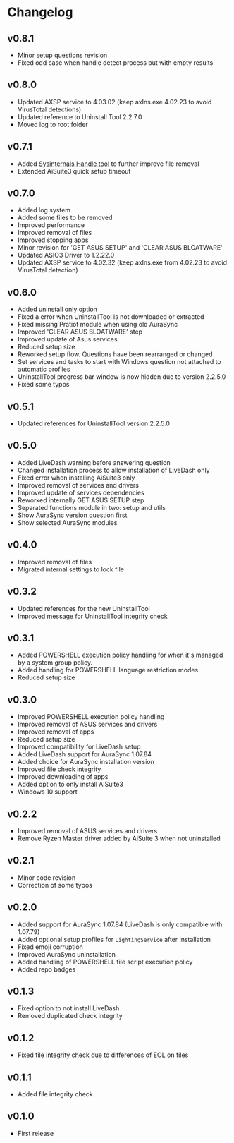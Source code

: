 # Changelog

## v0.8.1

- Minor setup questions revision
- Fixed odd case when handle detect process but with empty results

## v0.8.0

- Updated AXSP service to 4.03.02 (keep axIns.exe 4.02.23 to avoid VirusTotal detections)
- Updated reference to Uninstall Tool 2.2.7.0
- Moved log to root folder

## v0.7.1

- Added [Sysinternals Handle tool](https://learn.microsoft.com/pt-br/sysinternals/downloads/handle) to further improve file removal
- Extended AiSuite3 quick setup timeout

## v0.7.0

- Added log system
- Added some files to be removed
- Improved performance
- Improved removal of files
- Improved stopping apps
- Minor revision for 'GET ASUS SETUP' and 'CLEAR ASUS BLOATWARE'
- Updated ASIO3 Driver to 1.2.22.0
- Updated AXSP service to 4.02.32 (keep axIns.exe from 4.02.23 to avoid VirusTotal detection)

## v0.6.0

- Added uninstall only option
- Fixed a error when UninstallTool is not downloaded or extracted
- Fixed missing Pratiot module when using old AuraSync
- Improved 'CLEAR ASUS BLOATWARE' step
- Improved update of Asus services
- Reduced setup size
- Reworked setup flow. Questions have been rearranged or changed
- Set services and tasks to start with Windows question not attached to automatic profiles
- UninstallTool progress bar window is now hidden due to version 2.2.5.0
- Fixed some typos

## v0.5.1

- Updated references for UninstallTool version 2.2.5.0

## v0.5.0

- Added LiveDash warning before answering question
- Changed installation process to allow installation of LiveDash only
- Fixed error when installing AiSuite3 only
- Improved removal of services and drivers
- Improved update of services dependencies
- Reworked internally GET ASUS SETUP step
- Separated functions module in two: setup and utils
- Show AuraSync version question first
- Show selected AuraSync modules

## v0.4.0

- Improved removal of files
- Migrated internal settings to lock file

## v0.3.2

- Updated references for the new UninstallTool
- Improved message for UninstallTool integrity check

## v0.3.1

- Added POWERSHELL execution policy handling for when it's managed by a system group policy.
- Added handling for POWERSHELL language restriction modes.
- Reduced setup size

## v0.3.0

- Improved POWERSHELL execution policy handling
- Improved removal of ASUS services and drivers
- Improved removal of apps
- Reduced setup size
- Improved compatibility for LiveDash setup
- Added LiveDash support for AuraSync 1.07.84
- Added choice for AuraSync installation version
- Improved file check integrity
- Improved downloading of apps
- Added option to only install AiSuite3
- Windows 10 support

## v0.2.2

- Improved removal of ASUS services and drivers
- Remove Ryzen Master driver added by AiSuite 3 when not uninstalled

## v0.2.1

- Minor code revision
- Correction of some typos

## v0.2.0

- Added support for AuraSync 1.07.84 (LiveDash is only compatible with 1.07.79)
- Added optional setup profiles for `LightingService` after installation
- Fixed emoji corruption
- Improved AuraSync uninstallation
- Added handling of POWERSHELL file script execution policy
- Added repo badges

## v0.1.3

- Fixed option to not install LiveDash
- Removed duplicated check integrity

## v0.1.2

- Fixed file integrity check due to differences of EOL on files

## v0.1.1

- Added file integrity check

## v0.1.0

- First release
